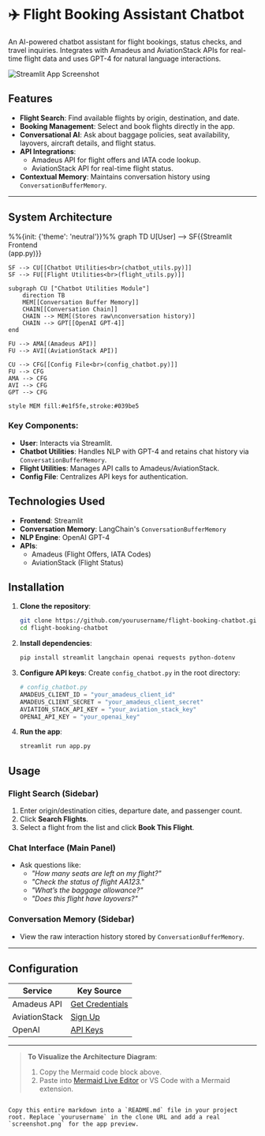 # ✈️ Flight Booking Assistant Chatbot

An AI-powered chatbot assistant for flight bookings, status checks, and travel inquiries. Integrates with Amadeus and AviationStack APIs for real-time flight data and uses GPT-4 for natural language interactions.

![Streamlit App Screenshot](./screenshot.png) 


## Features

- **Flight Search**: Find available flights by origin, destination, and date.
- **Booking Management**: Select and book flights directly in the app.
- **Conversational AI**: Ask about baggage policies, seat availability, layovers, aircraft details, and flight status.
- **API Integrations**: 
  - Amadeus API for flight offers and IATA code lookup.
  - AviationStack API for real-time flight status.
- **Contextual Memory**: Maintains conversation history using `ConversationBufferMemory`.

---

## System Architecture

%%{init: {'theme': 'neutral'}}%%
graph TD
    U[User] --> SF{{Streamlit Frontend<br>(app.py)}}
    
    SF --> CU[[Chatbot Utilities<br>(chatbot_utils.py)]]
    SF --> FU[[Flight Utilities<br>(flight_utils.py)]]
    
    subgraph CU ["Chatbot Utilities Module"]
        direction TB
        MEM[[Conversation Buffer Memory]]
        CHAIN[[Conversation Chain]]
        CHAIN --> MEM[(Stores raw\nconversation history)]
        CHAIN --> GPT[[OpenAI GPT-4]]
    end
    
    FU --> AMA[(Amadeus API)]
    FU --> AVI[(AviationStack API)]
    
    CU --> CFG[[Config File<br>(config_chatbot.py)]]
    FU --> CFG
    AMA --> CFG
    AVI --> CFG
    GPT --> CFG

    style MEM fill:#e1f5fe,stroke:#039be5

### Key Components:
- **User**: Interacts via Streamlit.
- **Chatbot Utilities**: Handles NLP with GPT-4 and retains chat history via `ConversationBufferMemory`.
- **Flight Utilities**: Manages API calls to Amadeus/AviationStack.
- **Config File**: Centralizes API keys for authentication.


## Technologies Used

- **Frontend**: Streamlit
- **Conversation Memory**: LangChain's `ConversationBufferMemory`
- **NLP Engine**: OpenAI GPT-4
- **APIs**:
  - Amadeus (Flight Offers, IATA Codes)
  - AviationStack (Flight Status)

## Installation

1. **Clone the repository**:
   ```bash
   git clone https://github.com/yourusername/flight-booking-chatbot.git
   cd flight-booking-chatbot
   ```

2. **Install dependencies**:
   ```bash
   pip install streamlit langchain openai requests python-dotenv
   ```

3. **Configure API keys**:
   Create `config_chatbot.py` in the root directory:
   ```python
   # config_chatbot.py
   AMADEUS_CLIENT_ID = "your_amadeus_client_id"
   AMADEUS_CLIENT_SECRET = "your_amadeus_client_secret"
   AVIATION_STACK_API_KEY = "your_aviation_stack_key"
   OPENAI_API_KEY = "your_openai_key"
   ```

4. **Run the app**:
   ```bash
   streamlit run app.py
   ```

## Usage

### Flight Search (Sidebar)
1. Enter origin/destination cities, departure date, and passenger count.
2. Click **Search Flights**.
3. Select a flight from the list and click **Book This Flight**.

### Chat Interface (Main Panel)
- Ask questions like:
  - *"How many seats are left on my flight?"*
  - *"Check the status of flight AA123."*
  - *"What’s the baggage allowance?"*
  - *"Does this flight have layovers?"*

### Conversation Memory (Sidebar)
- View the raw interaction history stored by `ConversationBufferMemory`.

---

## Configuration

| Service             | Key Source                                   |
|---------------------|----------------------------------------------|
| Amadeus API         | [Get Credentials](https://developers.amadeus.com/) |
| AviationStack       | [Sign Up](https://aviationstack.com/)        |
| OpenAI              | [API Keys](https://platform.openai.com/api-keys) |

---



> **To Visualize the Architecture Diagram**:
> 1. Copy the Mermaid code block above.
> 2. Paste into [Mermaid Live Editor](https://mermaid.live/) or VS Code with a Mermaid extension.
``` 

Copy this entire markdown into a `README.md` file in your project root. Replace `yourusername` in the clone URL and add a real `screenshot.png` for the app preview.
